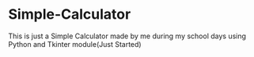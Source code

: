 # Simple-Calculator
This is just a Simple Calculator made by me during my school days using
Python and Tkinter module(Just Started)
